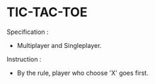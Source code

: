 # TIC-TAC-TOE

Specification : 
  * Multiplayer and Singleplayer.

Instruction : 
  * By the rule, player who choose 'X' goes first.
